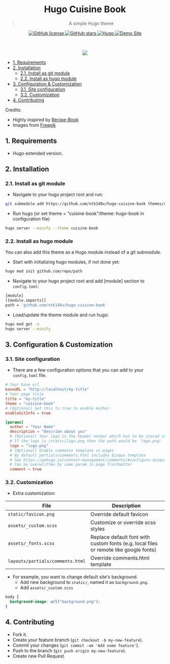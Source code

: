 <div align="center">
 <h1>Hugo Cuisine Book</h1>
 <blockquote align="center">A simple Hugo theme</blockquote>
 <p>
  <a href="https://github.com/ntk148v/hugo-cuisine-book/blob/master/LICENSE">
   <img alt="GitHub license" src="https://img.shields.io/github/license/ntk148v/hugo-cuisine-book?style=for-the-badge">
  </a>
  <a href="https://github.com/ntk148v/hugo-cuisine-book/stargazers">
            <img alt="GitHub stars" src="https://img.shields.io/github/stars/ntk148v/hugo-cuisine-book?style=for-the-badge">
        </a>
        <a href="https://gohugo.io">
            <img alt="Hugo" src="https://img.shields.io/badge/hugo-0.68-blue.svg?style=for-the-badge">
        </a>
        <a href="https://ntk148v.github.io/mammam">
            <img alt="Demo Site" src="https://img.shields.io/badge/demo-site-green.svg?style=for-the-badge">
        </a>
 </p><br>
    <p>
        <img src="./images/screenshot.png">
    </p>
</div>

- [1. Requirements](#1-requirements)
- [2. Installation](#2-installation)
  - [2.1. Install as git module](#21-install-as-git-module)
  - [2.2. Install as hugo module](#22-install-as-hugo-module)
- [3. Configuration & Customization](#3-configuration--customization)
  - [3.1. Site configuration](#31-site-configuration)
  - [3.2. Customization](#32-customization)
- [4. Contributing](#4-contributing)

Credits:

- Highly inspired by [Recipe-Book](https://github.com/rametta/recipe-book)
- Images from [Freepik](https://freepik.com/)

## 1. Requirements

- Hugo extended version.

## 2. Installation

### 2.1. Install as git module

- Navigate to your hugo project root and run:

```bash
git submodule add https://github.com/ntk148v/hugo-cuisine-book themes/cuisine-book
```

- Run hugo (or set theme = "cuisine-book"/theme: hugo-book in configuration file)

```bash
hugo server --minify --theme cuisine-book
```

### 2.2. Install as hugo module

You can also add this theme as a Hugo module instead of a git submodule.

- Start with initializing hugo modules, if not done yet:

```bash
hugo mod init github.com/repo/path
```

- Navigate to your hugo project root and add [module] section to `config.toml`:

```bash
[module]
[[module.imports]]
path = 'github.com/ntk148v/hugo-cuisine-book'
```

- Load/update the theme module and run hugo:

```bash
hugo mod get -u
hugo server --minify
```

## 3. Configuration & Customization

### 3.1. Site configuration

- There are a few configuration options that you can add to your `config.toml` file.

```toml
# Your base url
baseURL = "http://localhost/my-title"
# Your page title
title = "my-title"
theme = "cuisine-book"
# (Optional) Set this to true to enable Author.
enableGitInfo = true

[params]
  author = "Your Name"
  description = "Describe about you"
  # (Optional) Your logo in the header navbar which has to be stored in static folder.
  # If the logo is /static/logo.png then the path would be 'logo.png'
  logo = "logo.png"
  # (Optional) Enable comments template on pages
  # By default partials/comments.html includes Disqus template
  # See https://gohugo.io/content-management/comments/#configure-disqus
  # Can be overwritten by same param in page frontmatter
  comment = true
```

### 3.2. Customization

- Extra customization:

| File                             | Description                                                                           |
| -------------------------------- | ------------------------------------------------------------------------------------- |
| `static/favicon.png`             | Override default favicon                                                              |
| `assets/_custom.scss`            | Customize or override scss styles                                                     |
| `assets/_fonts.scss`             | Replace default font with custom fonts (e.g. local files or remote like google fonts) |
| `layouts/partials/comments.html` | Override comments.html template                                                       |

- For example, you want to change default site's background.
  - Add new background to `static/`, named it as `background.png`.
  - Add `assets/_custom.scss`

```scss
body {
  background-image: url("background.png");
}
```

## 4. Contributing

- Fork it.
- Create your feature branch (`git checkout -b my-new-feature`).
- Commit your changes (`git commit -am 'Add some feature'`).
- Push to the branch (`git push origin my-new-feature`).
- Create new Pull Request.
